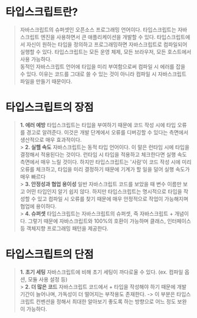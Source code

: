 # 타입스크립트란?

> 자바스크립트의 슈퍼셋인 오픈소스 프로그래밍 언어이다. 타입스크립트는 자바스크립트 엔진을 사용하면서 큰 애플리케이션을 개발할 수 있다. 타입스크립트에서 자신이 원하는 타입을 정의하고 프로그래밍하면 자바스크립트로 컴파일되어 실행할 수 있다. 타입스크립트는 모든 운영 체제, 모든 브라우저, 모든 호스트에서 사용 가능하다. <br/>
> 동적인 자바스크립트 언어에 타입을 미리 부여함으로써 컴파일 시 에러를 잡을 수 있다. 이유는 코드를 그대로 쓸 수 있는 것이 아니라 컴파일 시 자바스크립트 파일을 만들기 때문이다.

# 타입스크립트의 장점

> **1. 에러 예방** 타입스크립트는 타입을 부여하기 때문에 코드 작성 시에 타입 오류를 경고로 알려준다. 이것은 개발 단계에서 오류를 디버깅할 수 있다는 측면에서 생산적으로 매우 효과적이다.<br/> > **2. 실핼 속도** 자바스크립트는 동적 타입 언어이다. 이 말은 런타임 시에 타입을 결정해서 적용된다는 것이다. 런타임 시 타입을 적용하고 체크한다면 실행 속도 측면에서 매우 느릴 것이다. 하지만 타입스크립트는 '사람'이 코드 작성 시에 미리 오류를 체크하고, 타입을 미리 결정하기 때문에 기계가 할 일을 덜어 실행 속도가 매우 빠르다<br/> > **3. 안정성과 협업 용이성** 일반 자바스크립트 코드를 보았을 때 변수 이름만 보고 어떤 타입인지 알기 쉽지 않다. 하지만 타입스크립트는 명시적으로 타입을 작성할 수 있고 컴파일 시 오류를 찾기 때문에 매우 안정적으로 작업이 가능해지며 협업에 용이하다.<br/> > **4. 슈퍼셋** 타입스크립트는 자바스크립트의 슈퍼셋, 즉 자바스크립트 + 개념이다. 그렇기 때문에 자바스크립트와 100%의 호환이 가능하며 클래스, 인터페이스 등 객체지향 프로그래밍 패턴을 제공한다.

# 타입스크립트의 단점

> **1. 초기 세팅** 자바스크립트에 비해 초기 세팅이 까다로울 수 있다. (ex. 컴파일 옵션, 모듈 사용 설정 등)<br/> > **2. 더 많은 코드** 자바스크립트 코드에서 + 타입을 작성해야 하기 때문에 개발 기간이 늘어나며, 가독성이 더 떨어지는 부작용도 존재한다. -> 이 부분은 타입스크립트 컨벤션을 정해서 최대한 알아보기 좋도록 하는 방향으로 어느 정도 보완이 가능하다.
